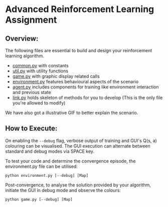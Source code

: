 # Advanced Reinforcement Learning Assignment

## Overview:
The following files are essential to build and design your reinforcement learning algorithm.

- [common.py](common.py) with constants
- [util.py](util.py) with utility functions
- [game.py](game.py) with graphic display related calls
- [environment.py](environment.py) features behavioural aspects of the scenario
- [agent.py](agent.py) includes components for training like environment interaction and previous state
- [link.py](link.py) holds skeleton of methods for you to develop (This is the only file you're allowed to modify)

We have also got a illustrative GIF to better explain the scenario.

## How to Execute:

On enabling the `--debug` flag, verbose output of training and GUI's Q(s, a) colouring can be visualised. The GUI execution can alternate between standard and debug modes via SPACE key.

To test your code and determine the convergence episode, the environment.py file can be utilised:
```
python environment.py [--debug] [Map]
```

Post-convergence, to analyse the solution provided by your algorithm, initiate the GUI in debug mode and observe the colours:
```
python game.py [--debug] [Map]